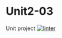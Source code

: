 # Unit2-03
Unit project
[![linter](https://github.com/HauseMaster2B2T/Unit2-03/workflows/linter/badge.svg)](https://github.com/marketplace/actions/super-linter)   

